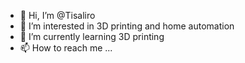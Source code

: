 - 👋 Hi, I’m @Tisaliro
- 👀 I’m interested in 3D printing and home automation
- 🌱 I’m currently learning 3D printing
- 📫 How to reach me ...

<!---
Tisaliro/Tisaliro is a ✨ special ✨ repository because its `README.md` (this file) appears on your GitHub profile.
You can click the Preview link to take a look at your changes.
--->
